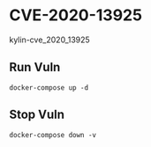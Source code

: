 # CVE-2020-13925

kylin-cve_2020_13925

## Run Vuln

```
docker-compose up -d
```

## Stop Vuln

```
docker-compose down -v
```

